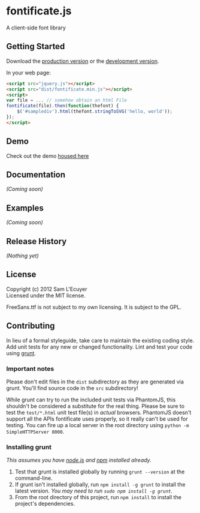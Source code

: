 # fontificate.js

A client-side font library

## Getting Started
Download the [production version][min] or the [development version][max].

[min]: https://raw.github.com/samlecuyer/fontificate/master/dist/fontificate.min.js
[max]: https://raw.github.com/samlecuyer/fontificate/master/dist/fontificate.js

In your web page:

```html
<script src="jquery.js"></script>
<script src="dist/fontificate.min.js"></script>
<script>
var file = ... // somehow obtain an html File
fontificate(file).then(function(thefont) {
	$('#samplediv').html(thefont.stringToSVG('hello, world'));
});
</script>
```
## Demo
Check out the demo [housed here](http://fontificate.samlecuyer.com)

## Documentation
_(Coming soon)_

## Examples
_(Coming soon)_

## Release History
_(Nothing yet)_

## License
Copyright (c) 2012 Sam L'Ecuyer  
Licensed under the MIT license.

FreeSans.ttf is not subject to my own licensing. It is subject to the GPL.

## Contributing
In lieu of a formal styleguide, take care to maintain the existing coding style. Add unit tests for any new or changed functionality. Lint and test your code using [grunt](https://github.com/cowboy/grunt).

### Important notes
Please don't edit files in the `dist` subdirectory as they are generated via grunt. You'll find source code in the `src` subdirectory!

While grunt can try to run the included unit tests via PhantomJS, this shouldn't be considered a substitute for the real thing. Please be sure to test the `test/*.html` unit test file(s) in _actual_ browsers.  PhantomJS doesn't support all the APIs fontificate uses properly, so it really can't be used for testing.  You can fire up a local server in the root directory using `python -m SimpleHTTPServer 8000`.

### Installing grunt
_This assumes you have [node.js](http://nodejs.org/) and [npm](http://npmjs.org/) installed already._

1. Test that grunt is installed globally by running `grunt --version` at the command-line.
1. If grunt isn't installed globally, run `npm install -g grunt` to install the latest version. _You may need to run `sudo npm install -g grunt`._
1. From the root directory of this project, run `npm install` to install the project's dependencies.
